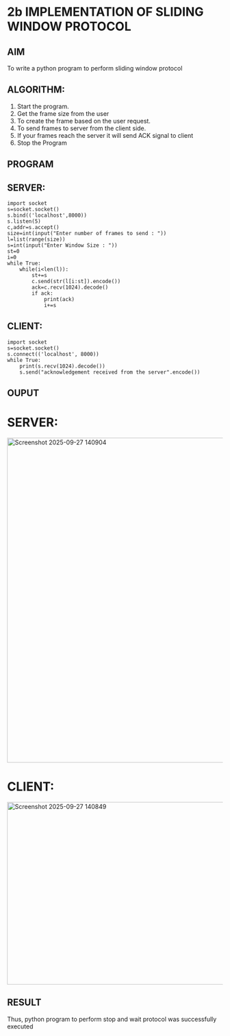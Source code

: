 # 2b IMPLEMENTATION OF SLIDING WINDOW PROTOCOL
## AIM

To write a python program to perform sliding window protocol

## ALGORITHM:
1. Start the program.
2. Get the frame size from the user
3. To create the frame based on the user request.
4. To send frames to server from the client side.
5. If your frames reach the server it will send ACK signal to client
6. Stop the Program
## PROGRAM
## SERVER:
```
import socket
s=socket.socket()
s.bind(('localhost',8000))
s.listen(5)
c,addr=s.accept()
size=int(input("Enter number of frames to send : "))
l=list(range(size))
s=int(input("Enter Window Size : "))
st=0
i=0
while True:
    while(i<len(l)):
        st+=s
        c.send(str(l[i:st]).encode())
        ack=c.recv(1024).decode()
        if ack:
            print(ack)
            i+=s

   ```

## CLIENT:
```
import socket
s=socket.socket()
s.connect(('localhost', 8000))
while True:
    print(s.recv(1024).decode())
    s.send("acknowledgement received from the server".encode())
```

## OUPUT

# SERVER:

<img width="893" height="758" alt="Screenshot 2025-09-27 140904" src="https://github.com/user-attachments/assets/a85e3aa6-02c6-4c29-ab75-6d012c561602" />

# CLIENT:

<img width="738" height="426" alt="Screenshot 2025-09-27 140849" src="https://github.com/user-attachments/assets/a8b72afb-cffa-407f-a086-2c6a6b1b1681" />



## RESULT
Thus, python program to perform stop and wait protocol was successfully executed
